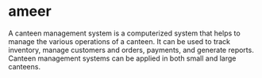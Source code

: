 # ameer
A canteen management system is a computerized system that helps to manage the various operations of a canteen. It can be used to track inventory, manage customers and orders, payments, and generate reports. Canteen management systems can be applied in both small and large canteens.
